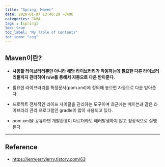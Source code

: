 ```yaml
---
title: "Spring, Maven"
date: 2020-01-07 13:40:28 -0400
categories: JAVA
tags : [spring]
toc: true
toc_label: "My Table of Contents"
toc_icon: "cog"
---
```

## Maven이란?
- <b>사용할 라이브러리뿐만 아니라 해당 라이브러리가 작동하는데 필요한 다른 라이브러리들까지 관리하여 n/w를 통해서 자동으로 다운 받아준다.</b>
- 필요한 라이브러리를 특정문서(pom.xml)에 정의해 놓으면 자동으로 다운 받아준다.
- 프로젝트 전체적인 라이프 사이클을 관리하는 도구이며 최근에는 메이븐과 같은 라이브러리 관리 프로그램인 gradle이 많이 사용되고 있다.

- pom.xml을 공유하면 개발환경이 다르더라도 에러발생하지 않고 정상적으로 실행된다.
---
## Reference
- <https://jerryjerryjerry.tistory.com/63>
